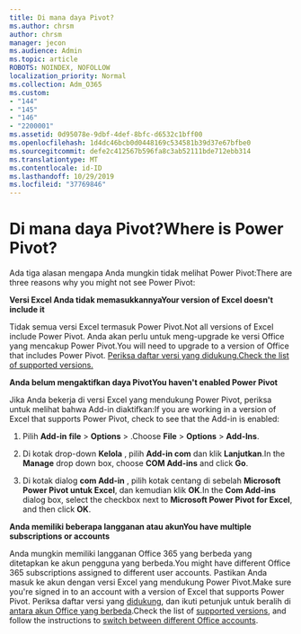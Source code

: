 ```yaml
---
title: Di mana daya Pivot?
ms.author: chrsm
author: chrsm
manager: jecon
ms.audience: Admin
ms.topic: article
ROBOTS: NOINDEX, NOFOLLOW
localization_priority: Normal
ms.collection: Adm_O365
ms.custom:
- "144"
- "145"
- "146"
- "2200001"
ms.assetid: 0d95078e-9dbf-4def-8bfc-d6532c1bff00
ms.openlocfilehash: 1d4dc46bcb0d0448169c534581b39d37e67bfbe0
ms.sourcegitcommit: defe2c412567b596fa8c3ab52111bde712ebb314
ms.translationtype: MT
ms.contentlocale: id-ID
ms.lasthandoff: 10/29/2019
ms.locfileid: "37769846"
---
```

# <a name="where-is-power-pivot"></a><span data-ttu-id="15d86-102">Di mana daya Pivot?</span><span class="sxs-lookup"><span data-stu-id="15d86-102">Where is Power Pivot?</span></span>

<span data-ttu-id="15d86-103">Ada tiga alasan mengapa Anda mungkin tidak melihat Power Pivot:</span><span class="sxs-lookup"><span data-stu-id="15d86-103">There are three reasons why you might not see Power Pivot:</span></span>
  
<span data-ttu-id="15d86-104">**Versi Excel Anda tidak memasukkannya**</span><span class="sxs-lookup"><span data-stu-id="15d86-104">**Your version of Excel doesn't include it**</span></span>
  
<span data-ttu-id="15d86-105">Tidak semua versi Excel termasuk Power Pivot.</span><span class="sxs-lookup"><span data-stu-id="15d86-105">Not all versions of Excel include Power Pivot.</span></span> <span data-ttu-id="15d86-106">Anda akan perlu untuk meng-upgrade ke versi Office yang mencakup Power Pivot.</span><span class="sxs-lookup"><span data-stu-id="15d86-106">You will need to upgrade to a version of Office that includes Power Pivot.</span></span> [<span data-ttu-id="15d86-107">Periksa daftar versi yang didukung.</span><span class="sxs-lookup"><span data-stu-id="15d86-107">Check the list of supported versions.</span></span>](https://support.office.com/article/aa64e217-4b6e-410b-8337-20b87e1c2a4b.aspx)
  
<span data-ttu-id="15d86-108">**Anda belum mengaktifkan daya Pivot**</span><span class="sxs-lookup"><span data-stu-id="15d86-108">**You haven't enabled Power Pivot**</span></span>
  
<span data-ttu-id="15d86-109">Jika Anda bekerja di versi Excel yang mendukung Power Pivot, periksa untuk melihat bahwa Add-in diaktifkan:</span><span class="sxs-lookup"><span data-stu-id="15d86-109">If you are working in a version of Excel that supports Power Pivot, check to see that the Add-in is enabled:</span></span>
  
1. <span data-ttu-id="15d86-110">Pilih **Add-in** **file** \> **Options** \> .</span><span class="sxs-lookup"><span data-stu-id="15d86-110">Choose **File** \> **Options** \> **Add-Ins**.</span></span>

2. <span data-ttu-id="15d86-111">Di kotak drop-down **Kelola** , pilih **Add-in com** dan klik **Lanjutkan**.</span><span class="sxs-lookup"><span data-stu-id="15d86-111">In the **Manage** drop down box, choose **COM Add-ins** and click **Go**.</span></span>

3. <span data-ttu-id="15d86-112">Di kotak dialog **com Add-in** , pilih kotak centang di sebelah **Microsoft Power Pivot untuk Excel**, dan kemudian klik **OK**.</span><span class="sxs-lookup"><span data-stu-id="15d86-112">In the **Com Add-ins** dialog box, select the checkbox next to **Microsoft Power Pivot for Excel**, and then click **OK**.</span></span>

<span data-ttu-id="15d86-113">**Anda memiliki beberapa langganan atau akun**</span><span class="sxs-lookup"><span data-stu-id="15d86-113">**You have multiple subscriptions or accounts**</span></span>
  
<span data-ttu-id="15d86-114">Anda mungkin memiliki langganan Office 365 yang berbeda yang ditetapkan ke akun pengguna yang berbeda.</span><span class="sxs-lookup"><span data-stu-id="15d86-114">You might have different Office 365 subscriptions assigned to different user accounts.</span></span> <span data-ttu-id="15d86-115">Pastikan Anda masuk ke akun dengan versi Excel yang mendukung Power Pivot.</span><span class="sxs-lookup"><span data-stu-id="15d86-115">Make sure you're signed in to an account with a version of Excel that supports Power Pivot.</span></span> <span data-ttu-id="15d86-116">Periksa daftar versi yang [didukung](https://support.office.com/article/aa64e217-4b6e-410b-8337-20b87e1c2a4b.aspx), dan ikuti petunjuk untuk beralih di [antara akun Office yang berbeda](https://support.office.com/article/b9582171-fd1f-4284-9846-bdd72bb28426.aspx#BKMK_WebSwitchAccounts).</span><span class="sxs-lookup"><span data-stu-id="15d86-116">Check the list of [supported versions](https://support.office.com/article/aa64e217-4b6e-410b-8337-20b87e1c2a4b.aspx), and follow the instructions to [switch between different Office accounts](https://support.office.com/article/b9582171-fd1f-4284-9846-bdd72bb28426.aspx#BKMK_WebSwitchAccounts).</span></span>
